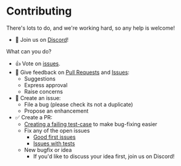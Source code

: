 # Contributing

There's lots to do, and we're working hard, so any help is welcome!

- :speech_balloon: Join us on [Discord](https://discord.gg/DEVteTupPb)!

What can you do?

- :+1: Vote on [issues](https://github.com/danielgtaylor/python-betterproto/issues).
- :speech_balloon: Give feedback on [Pull Requests](https://github.com/danielgtaylor/python-betterproto/pulls) and [Issues](https://github.com/danielgtaylor/python-betterproto/issues):
    - Suggestions
    - Express approval
    - Raise concerns
- :small_red_triangle: Create an issue:
    - File a bug (please check its not a duplicate)
    - Propose an enhancement
- :white_check_mark: Create a PR:
    - [Creating a failing test-case](https://github.com/danielgtaylor/python-betterproto/blob/master/tests/README.md) to make bug-fixing easier
    - Fix any of the open issues
        - [Good first issues](https://github.com/danielgtaylor/python-betterproto/issues?q=is%3Aissue+is%3Aopen+label%3A%22good+first+issue%22)
        - [Issues with tests](https://github.com/danielgtaylor/python-betterproto/issues?q=is%3Aissue+is%3Aopen+label%3A%22has+test%22)
    - New bugfix or idea
        - If you'd like to discuss your idea first, join us on Discord!
